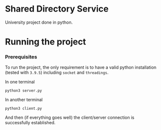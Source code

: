 # Shared Directory Service

University project done in python. 

# Running the project

### Prerequisites
To run the project, the only requirement is to have a valid python installation (tested with `3.9.5`) including `socket` and `threadings`.

In one terminal
```
python3 server.py
```
In another terminal
```
python3 client.py
```
And then (if everything goes well) the client/server connection is successfully established.

<!-- ### Directory Overview

- `annuaire/src` contains ...
- `annuaire/tst` contains the testing script
- `annuaire/lib` contains the doc.
... -->
